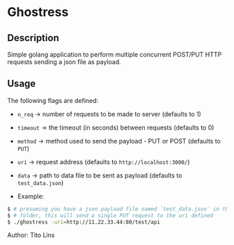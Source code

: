 # Ghostress

## Description
Simple golang application to perform multiple concurrent POST/PUT HTTP requests sending a json file as payload.

## Usage
The following flags are defined:
* `n_req`   -> number of requests to be made to server (defaults to 1)
* `timeout` -> the timeout (in seconds) between requests (defaults to 0)
* `method`  -> method used to send the payload - PUT or POST (defaults to `PUT`)
* `uri`     -> request address (defaults to `http://localhost:3000/`)
* `data`    -> path to data file to be sent as payload (defaults to `test_data.json`)

* Example:
```bash
$ # presuming you have a json payload file named `test_data.json` in the same
$ # folder, this will send a single PUT request to the uri defined
$ ./ghostress -uri=http://11.22.33.44:80/test/api
```









Author: Tito Lins
